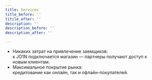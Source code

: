 ```yaml
---
title: Services
title_before: ''
titile_after: ''
description: ''
description_before: ''
description_after: ''

---
```

* Никаких затрат на привлечение заемщиков:   
  к JO1N подключается магазин — партнеры получают доступ к новым клиентам. 
* Максимальное покрытие рынка:  
  кредитование как онлайн, так и офлайн-покупателей.